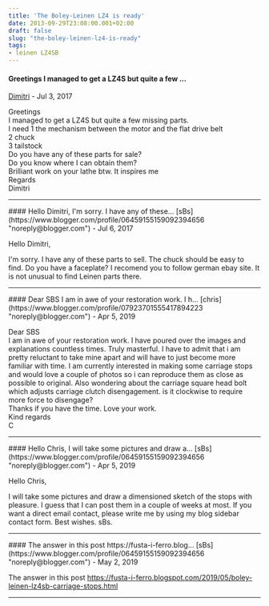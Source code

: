 ```yaml
---
title: 'The Boley-Leinen LZ4 is ready'
date: 2013-09-29T23:08:00.001+02:00
draft: false
slug: "the-boley-leinen-lz4-is-ready"
tags: 
- leinen LZ4SB
---
```



#### Greetings I managed to get a LZ4S but quite a few ...
[Dimitri](https://www.blogger.com/profile/04820360337710698186 "noreply@blogger.com") - <time datetime="2017-07-19T22:00:07.308+02:00">Jul 3, 2017</time>


Greetings  
I managed to get a LZ4S but quite a few missing parts.  
I need 1 the mechanism between the motor and the flat drive belt  
2 chuck  
3 tailstock  
Do you have any of these parts for sale?  
Do you know where I can obtain them?  
Brilliant work on your lathe btw. It inspires me  
Regards  
Dimitri
<hr />
#### Hello Dimitri, I'm sorry. I have any of these...
[sBs](https://www.blogger.com/profile/06459155159092394656 "noreply@blogger.com") - <time datetime="2017-07-22T23:00:56.787+02:00">Jul 6, 2017</time>


Hello Dimitri,  
  
I'm sorry. I have any of these parts to sell. The chuck should be easy to find. Do you have a faceplate? I recomend you to follow german ebay site. It is not unusual to find Leinen parts there.
<hr />
#### Dear SBS I am in awe of your restoration work. I h...
[chris](https://www.blogger.com/profile/07923701555417894223 "noreply@blogger.com") - <time datetime="2019-04-26T12:44:12.066+02:00">Apr 5, 2019</time>


Dear SBS  
I am in awe of your restoration work. I have poured over the images and explanations countless times. Truly masterful. I have to admit that i am pretty reluctant to take mine apart and will have to just become more familiar with time. I am currently interested in making some carriage stops and would love a couple of photos so i can reproduce them as close as possible to original. Also wondering about the carriage square head bolt which adjusts carriage clutch disengagement. is it clockwise to require more force to disengage?  
Thanks if you have the time. Love your work.  
Kind regards  
C
<hr />
#### Hello Chris, I will take some pictures and draw a...
[sBs](https://www.blogger.com/profile/06459155159092394656 "noreply@blogger.com") - <time datetime="2019-04-26T23:06:21.153+02:00">Apr 5, 2019</time>


Hello Chris,  
  
I will take some pictures and draw a dimensioned sketch of the stops with pleasure. I guess that I can post them in a couple of weeks at most. If you want a direct email contact, please write me by using my blog sidebar contact form. Best wishes. sBs.
<hr />
#### The answer in this post https://fusta-i-ferro.blog...
[sBs](https://www.blogger.com/profile/06459155159092394656 "noreply@blogger.com") - <time datetime="2019-05-14T13:48:36.186+02:00">May 2, 2019</time>


The answer in this post https://fusta-i-ferro.blogspot.com/2019/05/boley-leinen-lz4sb-carriage-stops.html
<hr />
